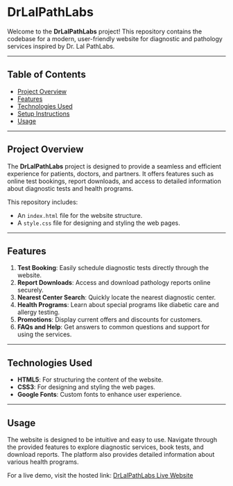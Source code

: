 # DrLalPathLabs

Welcome to the **DrLalPathLabs** project! This repository contains the codebase for a modern, user-friendly website for diagnostic and pathology services inspired by Dr. Lal PathLabs.

---

## Table of Contents
- [Project Overview](#project-overview)
- [Features](#features)
- [Technologies Used](#technologies-used)
- [Setup Instructions](#setup-instructions)
- [Usage](#usage)
---

## Project Overview
The **DrLalPathLabs** project is designed to provide a seamless and efficient experience for patients, doctors, and partners. It offers features such as online test bookings, report downloads, and access to detailed information about diagnostic tests and health programs.

This repository includes:
- An `index.html` file for the website structure.
- A `style.css` file for designing and styling the web pages.

---

## Features

1. **Test Booking**: Easily schedule diagnostic tests directly through the website.
2. **Report Downloads**: Access and download pathology reports online securely.
3. **Nearest Center Search**: Quickly locate the nearest diagnostic center.
4. **Health Programs**: Learn about special programs like diabetic care and allergy testing.
5. **Promotions**: Display current offers and discounts for customers.
6. **FAQs and Help**: Get answers to common questions and support for using the services.

---

## Technologies Used

- **HTML5**: For structuring the content of the website.
- **CSS3**: For designing and styling the web pages.
- **Google Fonts**: Custom fonts to enhance user experience.

---

## Usage

The website is designed to be intuitive and easy to use. Navigate through the provided features to explore diagnostic services, book tests, and download reports. The platform also provides detailed information about various health programs.

For a live demo, visit the hosted link:
[DrLalPathLabs Live Website](https://rajat75-tech.github.io/Dr.-Lal-Pathlabs-RE-MCT-M3-18-12-2024/)
